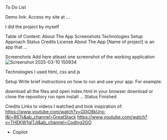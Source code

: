 To Do List

Demo link:
Access my site at ...

I did the project by myself

Table of Content:
About The App
Screenshots
Technologies
Setup
Approach
Status
Credits
License
About The App
[Name of project] is an app that ...

Screenshots
Add here atleast one screenshot of the working application ![Screenshot 2025-03-10 150934](https://github.com/user-attachments/assets/e6de53bd-55a4-4f72-a0f6-acaa4c0b3e8d)



Technologies
I used html, css and js

Setup
Write brief instructions on how to run and use your app. For example:

download all the files and open index.html in your browser
download or clone the repository
run npm install
...
Status
Finished

Credits
Links to videos I watched and took inspiration of:
https://www.youtube.com/watch?v=G0jO8kUrg-I&t=867s&ab_channel=GreatStack
https://www.youtube.com/watch?v=THEKW1gITJI&ab_channel=Coding2GO
- Copilot

